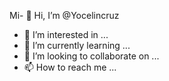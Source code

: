 Mi- 👋 Hi, I’m @Yocelincruz
- 👀 I’m interested in ...
- 🌱 I’m currently learning ...
- 💞️ I’m looking to collaborate on ...
- 📫 How to reach me ...

<!---
Yocelincruz/Yocelincruz is a ✨ special ✨ repository because its `README.md` (this file) appears on your GitHub profile.
You can click the Preview link to take a look at your changes.
--->
